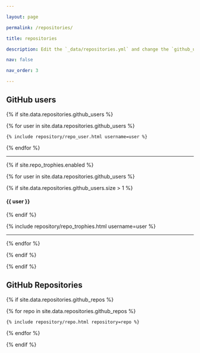 ```yaml
---

layout: page

permalink: /repositories/

title: repositories

description: Edit the `_data/repositories.yml` and change the `github_users` and `github_repos` lists to include your own GitHub profile and repositories.

nav: false

nav_order: 3

---
```


## GitHub users

{% if site.data.repositories.github_users %}

<div class="repositories d-flex flex-wrap flex-md-row flex-column justify-content-between align-items-center">

  {% for user in site.data.repositories.github_users %}

    {% include repository/repo_user.html username=user %}

  {% endfor %}

</div>

---

{% if site.repo_trophies.enabled %}

{% for user in site.data.repositories.github_users %}

  {% if site.data.repositories.github_users.size > 1 %}

  <h4>{{ user }}</h4>

  {% endif %}

  <div class="repositories d-flex flex-wrap flex-md-row flex-column justify-content-between align-items-center">

  {% include repository/repo_trophies.html username=user %}

  </div>

  ---

{% endfor %}

{% endif %}

{% endif %}

## GitHub Repositories

{% if site.data.repositories.github_repos %}

<div class="repositories d-flex flex-wrap flex-md-row flex-column justify-content-between align-items-center">

  {% for repo in site.data.repositories.github_repos %}

    {% include repository/repo.html repository=repo %}

  {% endfor %}

</div>

{% endif %}
